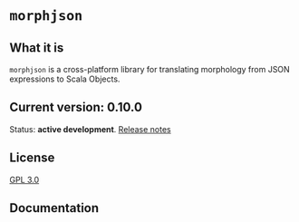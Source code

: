 # `morphjson`

## What it is

`morphjson` is a cross-platform library for translating morphology from JSON expressions to Scala Objects.

## Current version: 0.10.0

Status:  **active development**. [Release notes](releases.md)


## License

[GPL 3.0](http://www.opensource.org/licenses/gpl-3.0.html)


## Documentation


